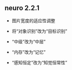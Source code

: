 ## neuro 2.2.1
  * 图片宽度的适应性调整
  * 将“对象识别”改为“目标识别”
  
  * “中级”改为“中层”
  * “内存”改为“记忆”
  * “感知恒定”改为“知觉恒常性”